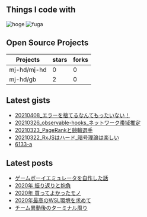 ## Things I code with

![hoge](https://icongr.am/devicon/hoge.svg)
![fuga](https://icongr.am/devicon/fuga.svg)


## Open Source Projects

|Projects|stars|forks|
|--------|-----|-----|
|mj-hd/mj-hd|0|0|
|mj-hd/gb|2|0|


## Latest gists

- [20210408_エラーを捨てるなんてもったいない！](https://gist.github.com/a1278b3bfe8b24c00f5c5946ac72b736)
- [ 20210326_observable-hooks_ネットワーク帯域推定](https://gist.github.com/bbfa3c567fb2cec6df33050c7d4029cf)
- [20210323_PageRankと競輪選手](https://gist.github.com/326f58b0447ea9d898a6123322cec7d4)
- [20210322_RxJSはハード_暗号理論は楽しい](https://gist.github.com/ac3751e696a96f30a6223442a6fbad07)
- [6133-a](https://gist.github.com/040eafc6f96fca0c2595eff2446c9eb3)


## Latest posts

- [ゲームボーイエミュレータを自作した話](https://mjhd.hatenablog.com/entry/2021/04/14/221813)
- [2020年 振り返りと抱負](https://mjhd.hatenablog.com/entry/2020/12/31/214411)
- [2020年 買ってよかったモノ](https://mjhd.hatenablog.com/entry/2020/12/19/175222)
- [2020年最高のWSL環境を求めて](https://mjhd.hatenablog.com/entry/2020/05/09/160313)
- [チーム異動後のターミナル周り](https://mjhd.hatenablog.com/entry/2019/11/23/140616)

